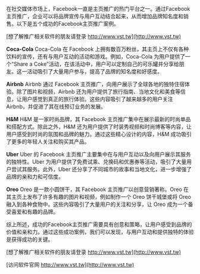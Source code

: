 在社交媒体市场上，Facebook一直是主页推广的热门平台之一。通过Facebook主页推广，企业可以将品牌宣传与用户互动结合起来，从而增加品牌知名度和销售。以下是五个成功的Facebook主页推广案例。

[想了解推广相关软件的朋友请登录 http://www.vst.tw](http://www.vst.tw)

**Coca-Cola**
Coca-Cola 在 Facebook 上拥有数百万粉丝，其主页上不仅有各种饮料的宣传，还有与用户互动的活动和游戏。例如，Coca-Cola 为用户提供了一个“Share a Coke”活动，在该活动中，用户可以定制自己的可乐罐并分享给朋友。这一活动吸引了大量用户参与，提高了品牌的知名度和好感度。

**Airbnb**
Airbnb 通过 Facebook 主页推广，向用户展示了全球各地的独特住宿体验。除了图片和视频，Airbnb 还为用户提供了旅行指南、当地文化和美食等信息，让用户感觉到真正的旅行体验。这些内容吸引了越来越多的用户关注 Airbnb，并促进了其在线预订业务的发展。

**H&M**
H&M 是一家时尚品牌，其 Facebook 主页推广集中在展示最新的时尚单品和搭配方式。除此之外，H&M 还为用户提供了时装秀视频和时尚博客等内容，让用户感受到时尚的氛围和品牌的魅力。通过这些精心设计的内容，H&M 成功吸引了更多的年轻人关注和购买其产品。

**Uber**
Uber 的 Facebook 主页推广主要集中在与用户互动以及向用户展示其服务的独特性。Uber 为用户提供了免费试乘、兑换码和优惠券等活动，吸引了大量用户尝试其服务。此外，Uber 还分享了不同城市的故事和当地文化，进一步增强了品牌的亲和力和可信度。

**Oreo**
Oreo 是一款小圆饼干，其 Facebook 主页推广以创意营销著称。Oreo 在其主页上发布了许多有趣的图片和视频，例如制作一个 Oreo 饼干城堡或将 Oreo 融入到各种食物中。这些内容吸引了大量用户的关注和分享，让 Oreo 成为一个备受喜爱和有趣的品牌。

综上所述，成功的Facebook主页推广需要具有创意和策略，让用户感受到品牌的价值和亲和力。通过这些成功案例，我们可以发现，与用户互动和提供独特的体验是获得成功的关键。

[想了解推广相关软件的朋友请登录 http://www.vst.tw](http://www.vst.tw)


[访问软件官网 http://www.vst.tw](http://www.vst.tw)
